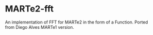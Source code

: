 # MARTe2-fft
An implementation of FFT for MARTe2 in the form of a Function.  Ported from Diego Alves MARTe1 version.
